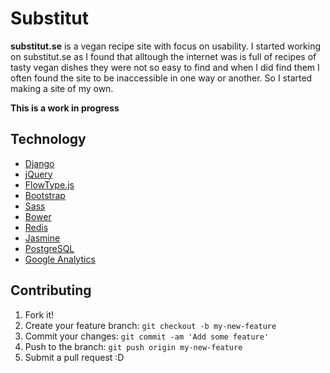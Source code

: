 # Substitut

**substitut.se** is a vegan recipe site with focus on usability. I started
working on substitut.se as I found that alltough the internet was is full of recipes
of tasty vegan dishes they were not so easy to find and when I did find them I often
found the site to be inaccessible in one way or another. So I started making a
site of my own.

**This is a work in progress**


## Technology

* [Django](https://www.djangoproject.com/)
* [jQuery](https://jquery.com/)
* [FlowType.js](http://simplefocus.com/flowtype/)
* [Bootstrap](http://getbootstrap.com/)
* [Sass](http://sass-lang.com/)
* [Bower](http://bower.io/)
* [Redis](http://redis.io/)
* [Jasmine](http://jasmine.github.io/)
* [PostgreSQL](http://www.postgresql.org/)
* [Google Analytics](https://www.google.com/analytics/)

## Contributing

1. Fork it!
2. Create your feature branch: `git checkout -b my-new-feature`
3. Commit your changes: `git commit -am 'Add some feature'`
4. Push to the branch: `git push origin my-new-feature`
5. Submit a pull request :D
